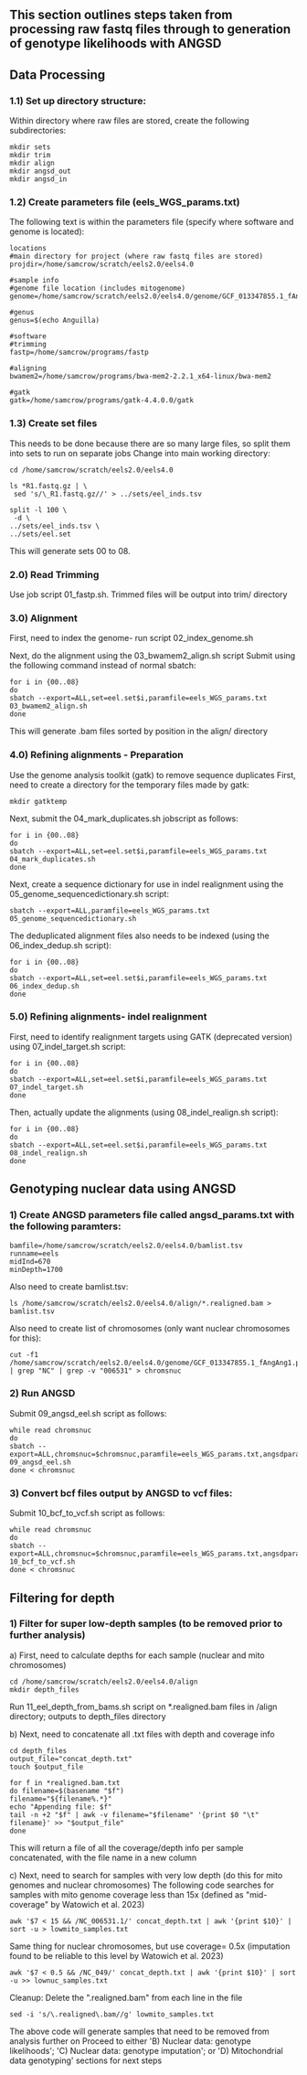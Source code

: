 ## This section outlines steps taken from processing raw fastq files through to generation of genotype likelihoods with ANGSD #####

## Data Processing
### 1.1) Set up directory structure:
Within directory where raw files are stored, create the following subdirectories:
```
mkdir sets
mkdir trim
mkdir align
mkdir angsd_out
mkdir angsd_in
```
### 1.2) Create parameters file (eels_WGS_params.txt)
The following text is within the parameters file (specify where software and genome is located):
```
locations
#main directory for project (where raw fastq files are stored)
projdir=/home/samcrow/scratch/eels2.0/eels4.0

#sample info
#genome file location (includes mitogenome)
genome=/home/samcrow/scratch/eels2.0/eels4.0/genome/GCF_013347855.1_fAngAng1.pri_genomic.fna

#genus
genus=$(echo Anguilla)

#software
#trimming
fastp=/home/samcrow/programs/fastp

#aligning
bwamem2=/home/samcrow/programs/bwa-mem2-2.2.1_x64-linux/bwa-mem2

#gatk
gatk=/home/samcrow/programs/gatk-4.4.0.0/gatk
```
### 1.3) Create set files
This needs to be done because there are so many large files, so split them into sets to run on separate jobs
Change into main working directory:
```
cd /home/samcrow/scratch/eels2.0/eels4.0

ls *R1.fastq.gz | \
 sed 's/\_R1.fastq.gz//' > ../sets/eel_inds.tsv

split -l 100 \
 -d \
../sets/eel_inds.tsv \
../sets/eel.set
```
This will generate sets 00 to 08.

### 2.0) Read Trimming
Use job script 01_fastp.sh. Trimmed files will be output into trim/ directory

### 3.0) Alignment
First, need to index the genome- run script 02_index_genome.sh

Next, do the alignment using the 03_bwamem2_align.sh script
Submit using the following command instead of normal sbatch:
```
for i in {00..08}
do
sbatch --export=ALL,set=eel.set$i,paramfile=eels_WGS_params.txt 03_bwamem2_align.sh
done
```
This will generate .bam files sorted by position in the align/ directory

### 4.0) Refining alignments - Preparation
Use the genome analysis toolkit (gatk) to remove sequence duplicates
First, need to create a directory for the temporary files made by gatk:
```
mkdir gatktemp
```
Next, submit the 04_mark_duplicates.sh jobscript as follows:
```
for i in {00..08}
do
sbatch --export=ALL,set=eel.set$i,paramfile=eels_WGS_params.txt 04_mark_duplicates.sh
done
```
Next, create a sequence dictionary for use in indel realignment using the 05_genome_sequencedictionary.sh script:
```
sbatch --export=ALL,paramfile=eels_WGS_params.txt 05_genome_sequencedictionary.sh
```
The deduplicated alignment files also needs to be indexed (using the 06_index_dedup.sh script):
```
for i in {00..08}
do
sbatch --export=ALL,set=eel.set$i,paramfile=eels_WGS_params.txt 06_index_dedup.sh
done
```
### 5.0) Refining alignments- indel realignment
First, need to identify realignment targets using GATK (deprecated version) using 07_indel_target.sh script:
```
for i in {00..08}
do
sbatch --export=ALL,set=eel.set$i,paramfile=eels_WGS_params.txt 07_indel_target.sh
done
```
Then, actually update the alignments (using 08_indel_realign.sh script):
```
for i in {00..08}
do
sbatch --export=ALL,set=eel.set$i,paramfile=eels_WGS_params.txt 08_indel_realign.sh
done
```
## Genotyping nuclear data using ANGSD
### 1) Create ANGSD parameters file called angsd_params.txt with the following paramters:
```
bamfile=/home/samcrow/scratch/eels2.0/eels4.0/bamlist.tsv
runname=eels
midInd=670
minDepth=1700
```
Also need to create bamlist.tsv:
```
ls /home/samcrow/scratch/eels2.0/eels4.0/align/*.realigned.bam > bamlist.tsv
```
Also need to create list of chromosomes (only want nuclear chromosomes for this):
```
cut -f1 /home/samcrow/scratch/eels2.0/eels4.0/genome/GCF_013347855.1_fAngAng1.pri_genomic.fna.fai | grep "NC" | grep -v "006531" > chromsnuc
```
### 2) Run ANGSD
Submit 09_angsd_eel.sh script as follows:
```
while read chromsnuc
do
sbatch --export=ALL,chromsnuc=$chromsnuc,paramfile=eels_WGS_params.txt,angsdparam=angsd_params.txt 09_angsd_eel.sh
done < chromsnuc
```
### 3) Convert bcf files output by ANGSD to vcf files:
Submit 10_bcf_to_vcf.sh script as follows:
```
while read chromsnuc
do
sbatch --export=ALL,chromsnuc=$chromsnuc,paramfile=eels_WGS_params.txt,angsdparam=angsd_params.txt 10_bcf_to_vcf.sh
done < chromsnuc
```
## Filtering for depth
### 1) Filter for super low-depth samples (to be removed prior to further analysis)
a) First, need to calculate depths for each sample (nuclear and mito chromosomes)
```
cd /home/samcrow/scratch/eels2.0/eels4.0/align
mkdir depth_files
```
Run 11_eel_depth_from_bams.sh script on *.realigned.bam files in /align directory; outputs to depth_files directory

b) Next, need to concatenate all .txt files with depth and coverage info
```
cd depth_files
output_file="concat_depth.txt"
touch $output_file

for f in *realigned.bam.txt
do filename=$(basename "$f")
filename="${filename%.*}"
echo "Appending file: $f"
tail -n +2 "$f" | awk -v filename="$filename" '{print $0 "\t" filename}' >> "$output_file"
done
```
This will return a file of all the coverage/depth info per sample concatenated, with the file name in a new column

c) Next, need to search for samples with very low depth (do this for mito genomes and nuclear chromosomes)
The following code searches for samples with mito genome coverage less than 15x (defined as "mid-coverage" by Watowich et al. 2023)
```
awk '$7 < 15 && /NC_006531.1/' concat_depth.txt | awk '{print $10}' | sort -u > lowmito_samples.txt
```
Same thing for nuclear chromosomes, but use coverage= 0.5x (imputation found to be reliable to this level by Watowich et al. 2023)
```
awk '$7 < 0.5 && /NC_049/' concat_depth.txt | awk '{print $10}' | sort -u >> lownuc_samples.txt
```
Cleanup: Delete the ".realigned.bam" from each line in the file
```
sed -i 's/\.realigned\.bam//g' lowmito_samples.txt
```
The above code will generate samples that need to be removed from analysis further on
Proceed to either 'B) Nuclear data: genotype likelihoods'; 'C) Nuclear data: genotype imputation'; or 'D) Mitochondrial data genotyping' sections for next steps


